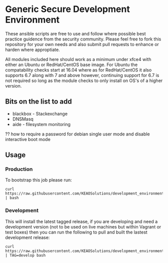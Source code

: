 # Generic Secure Development Environment

These ansible scripts are free to use and follow where possible best practice guidence from the security community. Please feel free to fork this repository for your own needs and also submit pull requests to enhance or harden where approptiate.

All modules included here should work as a minimum under xfce4 with either an Ubuntu or RedHat/CentOS base image. For Ubuntu the compatability checks start at 16.04 where as for RedHat/CentOS it also supports 6.7 along with 7 and above however, continuing support for 6.7 is not required so long as the module checks to only install on OS's of a higher version.


## Bits on the list to add

* blackbox - Stackexchange
* DNSMasq 
* aide - filesystem monitoring

?? how to require a password for debian single user mode and disable interactive boot mode


## Usage

### Production

To bootstrap this job please run:

```
curl https://raw.githubusercontent.com/KEAOSolutions/development_environment/master/install.sh | bash
```

### Development

This will install the latest tagged release, if you are developing and need a development version (not to be used on live machines but within Vagrant or test boxes) then you can run the following to pull and built the lastest development release:

```
curl https://raw.githubusercontent.com/KEAOSolutions/development_environment/develop/install.sh | TAG=develop bash
```
